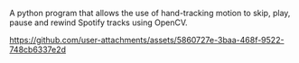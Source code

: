 A python program that allows the use of hand-tracking motion to skip, play, pause and rewind Spotify tracks using OpenCV.

https://github.com/user-attachments/assets/5860727e-3baa-468f-9522-748cb6337e2d

